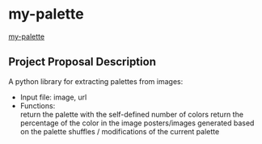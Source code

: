 # my-palette

[my-palette](https://github.com/ys3593/my-palette)

## Project Proposal Description

A python library for extracting palettes from images:

- Input file: image, url
- Functions:  
return the palette with the self-defined number of colors
return the percentage of the color in the image
posters/images generated based on the palette
shuffles / modifications of the current palette
